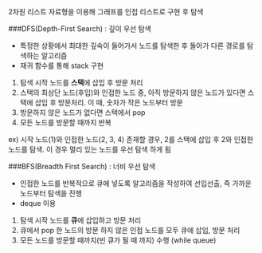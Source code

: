 2차원 리스트 자료형을 이용해 그래프를 인접 리스트로 구현 후 탐색

###DFS(Depth-First Search)
: 깊이 우선 탐색

- 특정한 상황에서 최대한 깊숙이 들어가서 노드를 탐색한 후 돌아가 다른 경로를 탐색하는 알고리즘
- 재귀 함수를 통해 stack 구현

1. 탐색 시작 노드를 **스택**에 삽입 후 방문 처리
2. 스택의 최상단 노드(후입)와 인접한 노드 중, 아직 방문하지 않은 노드가 있다면 스택에 삽입 후 방문처리. 이 때, 숫자가 작은 노드부터 방문
3. 방문하지 않은 노드가 없다면 스택에서 pop
4. 모든 노드를 방문할 때까지 반복

ex) 시작 노드(1)와 인접한 노드(2, 3, 4) 존재할 경우, 2를 스택에 삽입 후 2와 인접한 노드를 탐색. 이 경우 멀리 있는 노드를 우선 탐색 하게 됨

###BFS(Breadth First Search)
: 너비 우선 탐색

- 인접한 노드를 반복적으로 큐에 넣도록 알고리즘을 작성하여 선입선출, 즉 가까운 노드부터 탐색을 진행
- deque 이용

1. 탐색 시작 노드를 **큐**에 삽입하고 방문 처리
2. 큐에서 pop 한 노드의 방문 하지 않은 인접 노드를 모두 큐에 삽입, 방문 처리
3. 모든 노드를 방문할 때까지(빈 큐가 될 때 까지) 수행 (while queue)
